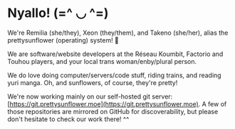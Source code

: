 # Nyallo! (=^ ◡ ^=)

We're Remilia (she/they), Xeon (they/them), and Takeno (she/her), alias the prettysunflower (operating) system! 🌻

We are software/website developers at the Réseau Koumbit, Factorio and Touhou players, and your local trans woman/enby/plural person.

We do love doing computer/servers/code stuff, riding trains, and reading yuri manga. Oh, and sunflowers, of course, they're pretty! 

We're now working mainly on our self-hosted git server: [https://git.prettysunflower.moe](https://git.prettysunflower.moe). A few of those repositories are mirrored on GitHub for discoverability, but please don't hesitate to check our work there! ^^

